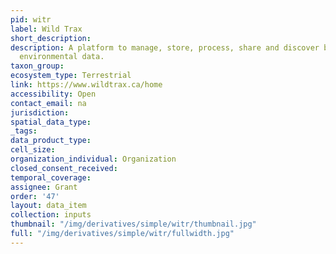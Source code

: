 ```yaml
---
pid: witr
label: Wild Trax
short_description: 
description: A platform to manage, store, process, share and discover biological and
  environmental data.
taxon_group: 
ecosystem_type: Terrestrial
link: https://www.wildtrax.ca/home
accessibility: Open
contact_email: na
jurisdiction: 
spatial_data_type: 
_tags: 
data_product_type: 
cell_size: 
organization_individual: Organization
closed_consent_received: 
temporal_coverage: 
assignee: Grant
order: '47'
layout: data_item
collection: inputs
thumbnail: "/img/derivatives/simple/witr/thumbnail.jpg"
full: "/img/derivatives/simple/witr/fullwidth.jpg"
---
```

